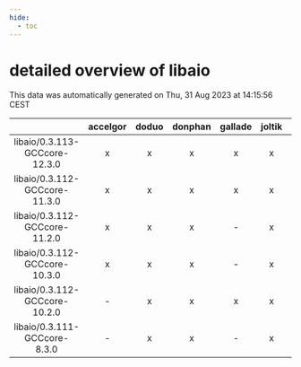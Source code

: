 ```yaml
---
hide:
  - toc
---
```


detailed overview of libaio
===========================


This data was automatically generated on Thu, 31 Aug 2023 at 14:15:56 CEST  

| |accelgor|doduo|donphan|gallade|joltik|skitty|swalot|victini|
| :---: | :---: | :---: | :---: | :---: | :---: | :---: | :---: | :---: |
|libaio/0.3.113-GCCcore-12.3.0|x|x|x|x|x|x|x|x|
|libaio/0.3.112-GCCcore-11.3.0|x|x|x|x|x|x|x|x|
|libaio/0.3.112-GCCcore-11.2.0|x|x|x|-|x|x|x|x|
|libaio/0.3.112-GCCcore-10.3.0|x|x|x|-|x|x|x|x|
|libaio/0.3.112-GCCcore-10.2.0|-|x|x|x|x|x|x|x|
|libaio/0.3.111-GCCcore-8.3.0|-|x|x|-|x|x|x|x|
